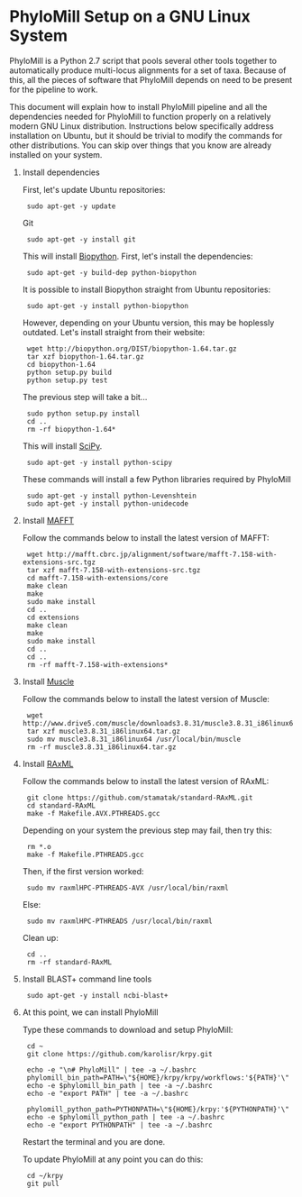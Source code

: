 # PhyloMill Setup on a GNU Linux System

PhyloMill is a Python 2.7 script that pools several other tools together to
automatically produce multi-locus alignments for a set of taxa. Because of this,
all the pieces of software that PhyloMill depends on need to be present for the
pipeline to work.

This document will explain how to install PhyloMill pipeline and all the
dependencies needed for PhyloMill to function properly on a relatively modern
GNU Linux distribution. Instructions below specifically address installation on
Ubuntu, but it should be trivial to modify the commands for other distributions.
You can skip over things that you know are already installed on your system.

1. Install dependencies

    First, let's update Ubuntu repositories:

        sudo apt-get -y update

    Git

        sudo apt-get -y install git

    This will install [Biopython](http://biopython.org). First, let's install
    the dependencies:

        sudo apt-get -y build-dep python-biopython

    It is possible to install Biopython straight from Ubuntu repositories:

        sudo apt-get -y install python-biopython

    However, depending on your Ubuntu version, this may be hoplessly outdated.
    Let's install straight from their website:

        wget http://biopython.org/DIST/biopython-1.64.tar.gz
        tar xzf biopython-1.64.tar.gz
        cd biopython-1.64
        python setup.py build
        python setup.py test

    The previous step will take a bit...

        sudo python setup.py install
        cd ..
        rm -rf biopython-1.64*

    This will install [SciPy](http://www.scipy.org).

        sudo apt-get -y install python-scipy

    These commands will install a few Python libraries required by PhyloMill

        sudo apt-get -y install python-Levenshtein
        sudo apt-get -y install python-unidecode

2. Install [MAFFT](http://mafft.cbrc.jp/alignment/software)

    Follow the commands below to install the latest version of MAFFT:

        wget http://mafft.cbrc.jp/alignment/software/mafft-7.158-with-extensions-src.tgz
        tar xzf mafft-7.158-with-extensions-src.tgz
        cd mafft-7.158-with-extensions/core
        make clean
        make
        sudo make install
        cd ..
        cd extensions
        make clean
        make
        sudo make install
        cd ..
        cd ..
        rm -rf mafft-7.158-with-extensions*

3. Install [Muscle](http://www.drive5.com/muscle)

    Follow the commands below to install the latest version of Muscle:

        wget http://www.drive5.com/muscle/downloads3.8.31/muscle3.8.31_i86linux64.tar.gz
        tar xzf muscle3.8.31_i86linux64.tar.gz
        sudo mv muscle3.8.31_i86linux64 /usr/local/bin/muscle
        rm -rf muscle3.8.31_i86linux64.tar.gz

4. Install [RAxML](https://github.com/stamatak/standard-RAxML)

    Follow the commands below to install the latest version of RAxML:

        git clone https://github.com/stamatak/standard-RAxML.git
        cd standard-RAxML
        make -f Makefile.AVX.PTHREADS.gcc

    Depending on your system the previous step may fail, then try this:

        rm *.o
        make -f Makefile.PTHREADS.gcc

    Then, if the first version worked:

        sudo mv raxmlHPC-PTHREADS-AVX /usr/local/bin/raxml

    Else:

        sudo mv raxmlHPC-PTHREADS /usr/local/bin/raxml

    Clean up:

        cd ..
        rm -rf standard-RAxML

5. Install BLAST+ command line tools

        sudo apt-get -y install ncbi-blast+

6. At this point, we can install PhyloMill

    Type these commands to download and setup PhyloMill:

        cd ~
        git clone https://github.com/karolisr/krpy.git

        echo -e "\n# PhyloMill" | tee -a ~/.bashrc
        phylomill_bin_path=PATH=\"${HOME}/krpy/krpy/workflows:'${PATH}'\"
        echo -e $phylomill_bin_path | tee -a ~/.bashrc
        echo -e "export PATH" | tee -a ~/.bashrc

        phylomill_python_path=PYTHONPATH=\"${HOME}/krpy:'${PYTHONPATH}'\"
        echo -e $phylomill_python_path | tee -a ~/.bashrc
        echo -e "export PYTHONPATH" | tee -a ~/.bashrc

    Restart the terminal and you are done.

    To update PhyloMill at any point you can do this:

        cd ~/krpy
        git pull
